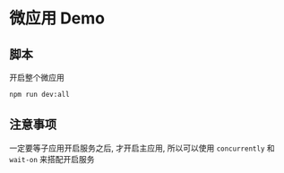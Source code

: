 # 微应用 Demo

## 脚本

开启整个微应用

```bash
npm run dev:all
```

## 注意事项

一定要等子应用开启服务之后, 才开启主应用, 所以可以使用 `concurrently` 和 `wait-on` 来搭配开启服务
